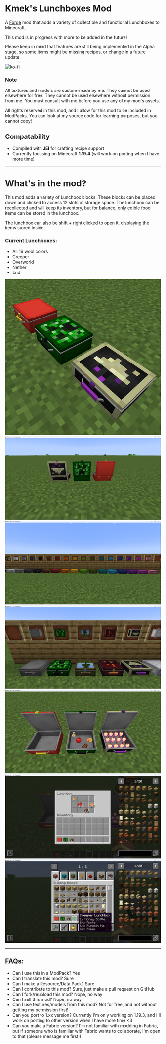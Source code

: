 # Kmek's Lunchboxes Mod

A [Forge](https://legacy.curseforge.com/minecraft/mc-mods/kmeks-lunchboxes) mod that adds a variety of collectible and functional Lunchboxes to Minecraft.

This mod is in progress with more to be added in the future!

Please keep in mind that features are still being implemented in the Alpha stage, so some items might be missing recipes, or change in a future update.

[![ko-fi](https://ko-fi.com/img/githubbutton_sm.svg)](https://ko-fi.com/A0A2I777F)

### Note

All textures and models are custom-made by me. They cannot be used elsewhere for free. They cannot be used elsewhere without permission from me. You must consult with me before you use any of my mod's assets.

All rights reserved in this mod, and I allow for this mod to be included in ModPacks. You can look at my source code for learning purposes, but you cannot copy!

## Compatability
- Compiled with **JEI** for crafting recipe support
- Currently focusing on Minecraft **1.19.4** (will work on porting when I have more time)

---

# What's in the mod?

This mod adds a variety of Lunchbox blocks. 
These blocks can be placed down and clicked to access 12 slots of storage space. 
The lunchbox can be recollected and will keep its inventory, but for balance, only edible food items can be stored in the lunchbox. 

The lunchbox can also be shift + right clicked to open it, displaying the items stored inside.

### Current Lunchboxes: 
- All 16 wool colors
- Creeper
- Overworld
- Nether
- End

![lunchbox closed front](https://raw.githubusercontent.com/Kmek/MinecraftMod-Lunchboxes/main/images/lunchbox_icon.png)
![lunchbox open back](https://raw.githubusercontent.com/Kmek/MinecraftMod-Lunchboxes/main/images/lunchboxes_open_back.png)
![wool lunchboxes](https://raw.githubusercontent.com/Kmek/MinecraftMod-Lunchboxes/main/images/wool_lunchboxes.png)
![lunchbox dimensions](https://raw.githubusercontent.com/Kmek/MinecraftMod-Lunchboxes/main/images/lunchbox_dimensions.png)
![lunchbox open inside](https://raw.githubusercontent.com/Kmek/MinecraftMod-Lunchboxes/main/images/lunchboxes_open_inside.png)
![lunchbox menu](https://raw.githubusercontent.com/Kmek/MinecraftMod-Lunchboxes/main/images/lunchbox_menu.png)
![lunchbox menu preview](https://raw.githubusercontent.com/Kmek/MinecraftMod-Lunchboxes/main/images/lunchbox_menu_preview.png)

---

## FAQs:
- Can I use this in a ModPack? Yes
- Can I translate this mod? Sure
- Can I make a Resource/Data Pack? Sure
- Can I contribute to this mod? Sure, just make a pull request on GitHub
- Can I fork/reupload this mod? Nope, no way
- Can I sell this mod? Nope, no way
- Can I use textures/models from this mod? Not for free, and not without getting my permission first!
- Can you port to 1.xx version? Currently I'm only working on 1.19.3, and I'll work on porting to other version when I have more time <3
- Can you make a Fabric version? I'm not familiar with modding in Fabric, but if someone who is familiar with Fabric wants to collaborate, I'm open to that (please message me first!)
